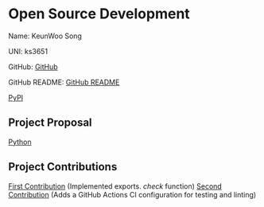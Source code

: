 # Open Source Development

Name: KeunWoo Song

UNI: ks3651

GitHub: [GitHub](https://github.com/kw9212)

GitHub README: [GitHub README](https://github.com/kw9212/kw9212/blob/main/README.md)

[PyPI](https://pypi.org/user/kw9212/)

## Project Proposal

[Python](../projects/python/notification.md)

## Project Contributions

[First Contribution](https://github.com/danthareja/contribute-to-open-source/pull/1808) (Implemented exports. _check_ function)
[Second Contribution](https://github.com/aio-libs/create-aio-app/pull/316) (Adds a GitHub Actions CI configuration for testing and linting)
